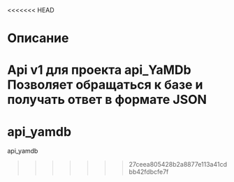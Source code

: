<<<<<<< HEAD
# Описание
Api v1 для проекта api_YaMDb<br>
Позволяет обращаться к базе и получать ответ в формате JSON
=======
# api_yamdb
api_yamdb
>>>>>>> 27ceea805428b2a8877e113a41cdbb42fdbcfe7f
